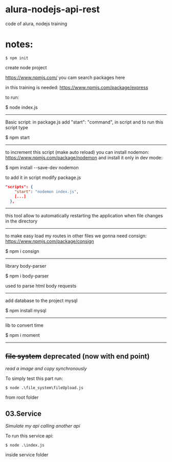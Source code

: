 # alura-nodejs-api-rest
 code of alura, nodejs training

# notes:

````
$ npm init 
````
create node project

https://www.npmjs.com/ 
you cam search packages here

in this training is needed: https://www.npmjs.com/package/express

to run:

$ node index.js

---
Basic script:
in package.js add "start": "command", in script
and to run this script type

$ npm start 

---
to increment this script (make auto reload) you can install nodemon: https://www.npmjs.com/package/nodemon
and install it only in dev mode:

$ npm install --save-dev nodemon

to add it in script modify package.js
````json
"scripts": {
    "start": "nodemon index.js",
    [...]
  },
````

---
this tool allow to automatically restarting the application when file changes in the directory

---
to make easy load my routes in other files we gonna need consign: https://www.npmjs.com/package/consign

$ npm i consign

---
library body-parser

$ npm i body-parser

used to parse html body requests

---
add database to the project mysql

$ npm install mysql

---
lib to convert time

$ npm i moment

---
## ~~file system~~ deprecated (now with end point)
*read a image and copy synchronously*

To simply test this part run:
```
$ node .\file_system\fileUpload.js
```
from root folder

## 03.Service
*Simulate my api calling another api*

To run this service api:
```
$ node .\index.js
```
inside service folder
